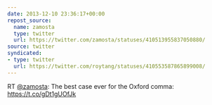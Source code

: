 ```yaml
---
date: 2013-12-10 23:36:17+00:00
repost_source:
  name: zamosta
  type: twitter
  url: https://twitter.com/zamosta/statuses/410513955837050880/
source: twitter
syndicated:
- type: twitter
  url: https://twitter.com/roytang/statuses/410553587865899008/
---
```


RT [@zamosta](https://twitter.com/zamosta/): The best case ever for the Oxford comma: https://t.co/gDt1gUOfJk